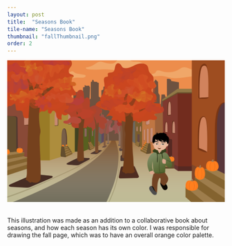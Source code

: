 ```yaml
---
layout: post
title:  "Seasons Book"
tile-name: "Seasons Book"
thumbnail: "fallThumbnail.png"
order: 2
---
```

![Hero Image](/img/fall.png)

<br> 
This illustration was made as an addition to a collaborative book about seasons, and how each season has its own color. I was responsible for drawing the fall page, which was to have an overall orange color palette.
